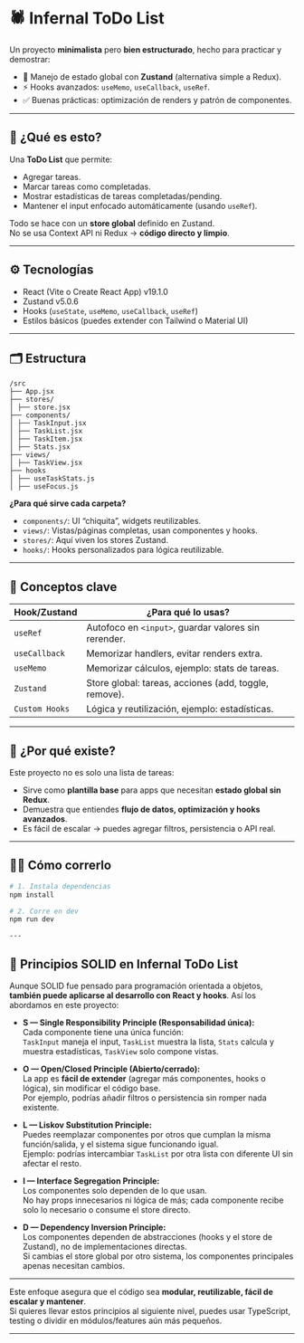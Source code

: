 # 🕷️ Infernal ToDo List

Un proyecto **minimalista** pero **bien estructurado**, hecho para practicar y demostrar:
- 🧩 Manejo de estado global con **Zustand** (alternativa simple a Redux).
- ⚡ Hooks avanzados: `useMemo`, `useCallback`, `useRef`.
- ✅ Buenas prácticas: optimización de renders y patrón de componentes.

---

## 🚀 **¿Qué es esto?**

Una **ToDo List** que permite:
- Agregar tareas.
- Marcar tareas como completadas.
- Mostrar estadísticas de tareas completadas/pending.
- Mantener el input enfocado automáticamente (usando `useRef`).

Todo se hace con un **store global** definido en Zustand.  
No se usa Context API ni Redux → **código directo y limpio**.

---

## ⚙️ **Tecnologías**

- React (Vite o Create React App) v19.1.0
- Zustand v5.0.6
- Hooks (`useState`, `useMemo`, `useCallback`, `useRef`)
- Estilos básicos (puedes extender con Tailwind o Material UI)

---

## 🗂️ **Estructura**
```
/src
├── App.jsx
├── stores/
│ ├── store.jsx
├── components/
│ ├── TaskInput.jsx
│ ├── TaskList.jsx
│ ├── TaskItem.jsx
│ ├── Stats.jsx
├── views/
│ ├── TaskView.jsx
├── hooks
│ ├── useTaskStats.js
│ ├── useFocus.js

```
**¿Para qué sirve cada carpeta?**
- `components/`: UI “chiquita”, widgets reutilizables.
- `views/`: Vistas/páginas completas, usan componentes y hooks.
- `stores/`: Aquí viven los stores Zustand.
- `hooks/`: Hooks personalizados para lógica reutilizable.
---

## 🔑 **Conceptos clave**

| Hook/Zustand | ¿Para qué lo usas? |
|--------------|--------------------|
| `useRef`     | Autofoco en `<input>`, guardar valores sin rerender. |
| `useCallback`| Memorizar handlers, evitar renders extra. |
| `useMemo`    | Memorizar cálculos, ejemplo: stats de tareas. |
| `Zustand`    | Store global: tareas, acciones (add, toggle, remove). |
| `Custom Hooks` | Lógica y reutilización, ejemplo: estadísticas. |

---

## 📌 **¿Por qué existe?**

Este proyecto no es solo una lista de tareas:
- Sirve como **plantilla base** para apps que necesitan **estado global sin Redux**.
- Demuestra que entiendes **flujo de datos, optimización y hooks avanzados**.
- Es fácil de escalar → puedes agregar filtros, persistencia o API real.

---

## 🧙‍♂️ **Cómo correrlo**

```bash
# 1. Instala dependencias
npm install

# 2. Corre en dev
npm run dev

---

```

## 🦾 Principios SOLID en Infernal ToDo List

Aunque SOLID fue pensado para programación orientada a objetos, **también puede aplicarse al desarrollo con React y hooks**. Así los abordamos en este proyecto:

- **S — Single Responsibility Principle (Responsabilidad única):**  
  Cada componente tiene una única función:  
  `TaskInput` maneja el input, `TaskList` muestra la lista, `Stats` calcula y muestra estadísticas, `TaskView` solo compone vistas.

- **O — Open/Closed Principle (Abierto/cerrado):**  
  La app es **fácil de extender** (agregar más componentes, hooks o lógica), sin modificar el código base.  
  Por ejemplo, podrías añadir filtros o persistencia sin romper nada existente.

- **L — Liskov Substitution Principle:**  
  Puedes reemplazar componentes por otros que cumplan la misma función/salida, y el sistema sigue funcionando igual.  
  Ejemplo: podrías intercambiar `TaskList` por otra lista con diferente UI sin afectar el resto.

- **I — Interface Segregation Principle:**  
  Los componentes solo dependen de lo que usan.  
  No hay props innecesarios ni lógica de más; cada componente recibe solo lo necesario o consume el store directo.

- **D — Dependency Inversion Principle:**  
  Los componentes dependen de abstracciones (hooks y el store de Zustand), no de implementaciones directas.  
  Si cambias el store global por otro sistema, los componentes principales apenas necesitan cambios.

---

Este enfoque asegura que el código sea **modular, reutilizable, fácil de escalar y mantener**.  
Si quieres llevar estos principios al siguiente nivel, puedes usar TypeScript, testing o dividir en módulos/features aún más pequeños.

---
